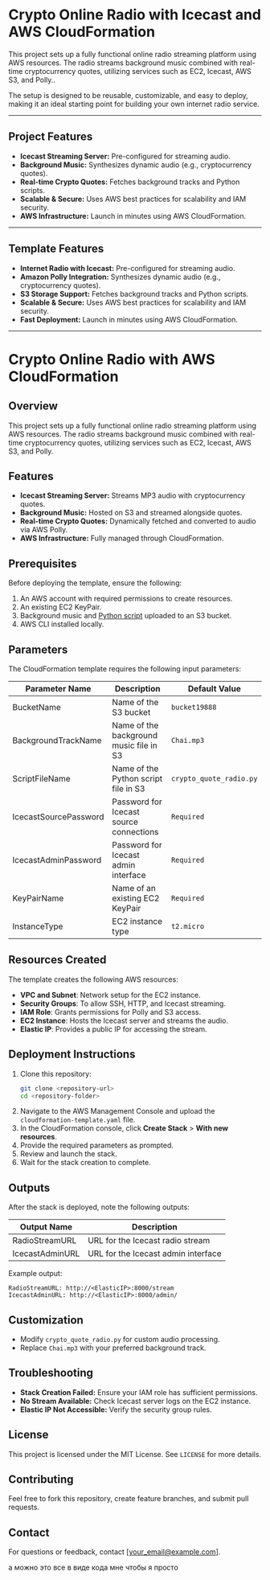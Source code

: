 # **Crypto Online Radio with Icecast and AWS CloudFormation**

This project sets up a fully functional online radio streaming platform using AWS resources. The radio streams background music combined with real-time cryptocurrency quotes, utilizing services such as EC2, Icecast, AWS S3, and Polly.. 

The setup is designed to be reusable, customizable, and easy to deploy, making it an ideal starting point for building your own internet radio service.

---
## **Project Features**
- **Icecast Streaming Server:** Pre-configured for streaming audio.
- **Background Music:** Synthesizes dynamic audio (e.g., cryptocurrency quotes).
- **Real-time Crypto Quotes:** Fetches background tracks and Python scripts.
- **Scalable & Secure:** Uses AWS best practices for scalability and IAM security.
- **AWS Infrastructure:** Launch in minutes using AWS CloudFormation.


---

## **Template Features**
- **Internet Radio with Icecast:** Pre-configured for streaming audio.
- **Amazon Polly Integration:** Synthesizes dynamic audio (e.g., cryptocurrency quotes).
- **S3 Storage Support:** Fetches background tracks and Python scripts.
- **Scalable & Secure:** Uses AWS best practices for scalability and IAM security.
- **Fast Deployment:** Launch in minutes using AWS CloudFormation.

---
# Crypto Online Radio with AWS CloudFormation

## Overview

This project sets up a fully functional online radio streaming platform using AWS resources. The radio streams background music combined with real-time cryptocurrency quotes, utilizing services such as EC2, Icecast, AWS S3, and Polly.

## Features

- **Icecast Streaming Server:** Streams MP3 audio with cryptocurrency quotes.
- **Background Music:** Hosted on S3 and streamed alongside quotes.
- **Real-time Crypto Quotes:** Dynamically fetched and converted to audio via AWS Polly.
- **AWS Infrastructure:** Fully managed through CloudFormation.

## Prerequisites

Before deploying the template, ensure the following:

1. An AWS account with required permissions to create resources.
2. An existing EC2 KeyPair.
3. Background music and [Python script](#https://github.com/Ramil-code/trading_voice/blob/main/crypto_quote_radio.py) uploaded to an S3 bucket.
4. AWS CLI installed locally.

## Parameters

The CloudFormation template requires the following input parameters:

| Parameter Name        | Description                             | Default Value           |
| --------------------- | --------------------------------------- | ----------------------- |
| BucketName            | Name of the S3 bucket                   | `bucket19888`           |
| BackgroundTrackName   | Name of the background music file in S3 | `Chai.mp3`              |
| ScriptFileName        | Name of the Python script file in S3    | `crypto_quote_radio.py` |
| IcecastSourcePassword | Password for Icecast source connections | `Required`              |
| IcecastAdminPassword  | Password for Icecast admin interface    | `Required`              |
| KeyPairName           | Name of an existing EC2 KeyPair         | `Required`              |
| InstanceType          | EC2 instance type                       | `t2.micro`              |

## Resources Created

The template creates the following AWS resources:

- **VPC and Subnet**: Network setup for the EC2 instance.
- **Security Groups**: To allow SSH, HTTP, and Icecast streaming.
- **IAM Role**: Grants permissions for Polly and S3 access.
- **EC2 Instance**: Hosts the Icecast server and streams the audio.
- **Elastic IP**: Provides a public IP for accessing the stream.

## Deployment Instructions

1. Clone this repository:
   ```bash
   git clone <repository-url>
   cd <repository-folder>
   ```
2. Navigate to the AWS Management Console and upload the `cloudformation-template.yaml` file.
3. In the CloudFormation console, click **Create Stack** > **With new resources**.
4. Provide the required parameters as prompted.
5. Review and launch the stack.
6. Wait for the stack creation to complete.

## Outputs

After the stack is deployed, note the following outputs:

| Output Name     | Description                         |
| --------------- | ----------------------------------- |
| RadioStreamURL  | URL for the Icecast radio stream    |
| IcecastAdminURL | URL for the Icecast admin interface |

Example output:

```
RadioStreamURL: http://<ElasticIP>:8000/stream
IcecastAdminURL: http://<ElasticIP>:8000/admin/
```

## Customization

- Modify `crypto_quote_radio.py` for custom audio processing.
- Replace `Chai.mp3` with your preferred background track.

## Troubleshooting

- **Stack Creation Failed:** Ensure your IAM role has sufficient permissions.
- **No Stream Available:** Check Icecast server logs on the EC2 instance.
- **Elastic IP Not Accessible:** Verify the security group rules.

## License

This project is licensed under the MIT License. See `LICENSE` for more details.

## Contributing

Feel free to fork this repository, create feature branches, and submit pull requests.

## Contact

For questions or feedback, contact [[your\_email@example.com](mailto\:your_email@example.com)].

а можно это все в виде кода мне чтобы я просто

